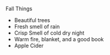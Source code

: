 Fall Things
* Beautiful trees
* Fresh smell of rain
* Crisp Smell of cold dry night
* Warm fire, blanket, and a good book
* Apple Cider
